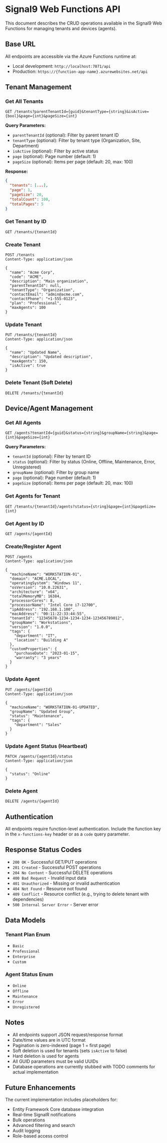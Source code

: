 # Signal9 Web Functions API

This document describes the CRUD operations available in the Signal9 Web Functions for managing tenants and devices (agents).

## Base URL
All endpoints are accessible via the Azure Functions runtime at:
- Local development: `http://localhost:7071/api`
- Production: `https://{function-app-name}.azurewebsites.net/api`

## Tenant Management

### Get All Tenants
```http
GET /tenants?parentTenantId={guid}&tenantType={string}&isActive={bool}&page={int}&pageSize={int}
```

**Query Parameters:**
- `parentTenantId` (optional): Filter by parent tenant ID
- `tenantType` (optional): Filter by tenant type (Organization, Site, Department)
- `isActive` (optional): Filter by active status
- `page` (optional): Page number (default: 1)
- `pageSize` (optional): Items per page (default: 20, max: 100)

**Response:**
```json
{
  "tenants": [...],
  "page": 1,
  "pageSize": 20,
  "totalCount": 100,
  "totalPages": 5
}
```

### Get Tenant by ID
```http
GET /tenants/{tenantId}
```

### Create Tenant
```http
POST /tenants
Content-Type: application/json

{
  "name": "Acme Corp",
  "code": "ACME",
  "description": "Main organization",
  "parentTenantId": null,
  "tenantType": "Organization",
  "contactEmail": "admin@acme.com",
  "contactPhone": "+1-555-0123",
  "plan": "Professional",
  "maxAgents": 100
}
```

### Update Tenant
```http
PUT /tenants/{tenantId}
Content-Type: application/json

{
  "name": "Updated Name",
  "description": "Updated description",
  "maxAgents": 150,
  "isActive": true
}
```

### Delete Tenant (Soft Delete)
```http
DELETE /tenants/{tenantId}
```

## Device/Agent Management

### Get All Agents
```http
GET /agents?tenantId={guid}&status={string}&groupName={string}&page={int}&pageSize={int}
```

**Query Parameters:**
- `tenantId` (optional): Filter by tenant ID
- `status` (optional): Filter by status (Online, Offline, Maintenance, Error, Unregistered)
- `groupName` (optional): Filter by group name
- `page` (optional): Page number (default: 1)
- `pageSize` (optional): Items per page (default: 20, max: 100)

### Get Agents for Tenant
```http
GET /tenants/{tenantId}/agents?status={string}&page={int}&pageSize={int}
```

### Get Agent by ID
```http
GET /agents/{agentId}
```

### Create/Register Agent
```http
POST /agents
Content-Type: application/json

{
  "machineName": "WORKSTATION-01",
  "domain": "ACME.LOCAL",
  "operatingSystem": "Windows 11",
  "osVersion": "10.0.22631",
  "architecture": "x64",
  "totalMemoryMB": 16384,
  "processorCores": 8,
  "processorName": "Intel Core i7-12700",
  "ipAddress": "192.168.1.100",
  "macAddress": "00:11:22:33:44:55",
  "tenantId": "12345678-1234-1234-1234-123456789012",
  "groupName": "Workstations",
  "version": "1.0.0",
  "tags": {
    "department": "IT",
    "location": "Building A"
  },
  "customProperties": {
    "purchaseDate": "2023-01-15",
    "warranty": "3 years"
  }
}
```

### Update Agent
```http
PUT /agents/{agentId}
Content-Type: application/json

{
  "machineName": "WORKSTATION-01-UPDATED",
  "groupName": "Updated Group",
  "status": "Maintenance",
  "tags": {
    "department": "Sales"
  }
}
```

### Update Agent Status (Heartbeat)
```http
PATCH /agents/{agentId}/status
Content-Type: application/json

{
  "status": "Online"
}
```

### Delete Agent
```http
DELETE /agents/{agentId}
```

## Authentication

All endpoints require function-level authentication. Include the function key in the `x-functions-key` header or as a `code` query parameter.

## Response Status Codes

- `200 OK` - Successful GET/PUT operations
- `201 Created` - Successful POST operations
- `204 No Content` - Successful DELETE operations
- `400 Bad Request` - Invalid input data
- `401 Unauthorized` - Missing or invalid authentication
- `404 Not Found` - Resource not found
- `409 Conflict` - Resource conflict (e.g., trying to delete tenant with dependencies)
- `500 Internal Server Error` - Server error

## Data Models

### Tenant Plan Enum
- `Basic`
- `Professional`
- `Enterprise`
- `Custom`

### Agent Status Enum
- `Online`
- `Offline`
- `Maintenance`
- `Error`
- `Unregistered`

## Notes

- All endpoints support JSON request/response format
- Date/time values are in UTC format
- Pagination is zero-indexed (page 1 = first page)
- Soft deletion is used for tenants (sets `isActive` to false)
- Hard deletion is used for agents
- All GUID parameters must be valid UUIDs
- Database operations are currently stubbed with TODO comments for actual implementation

## Future Enhancements

The current implementation includes placeholders for:
- Entity Framework Core database integration
- Real-time SignalR notifications
- Bulk operations
- Advanced filtering and search
- Audit logging
- Role-based access control
